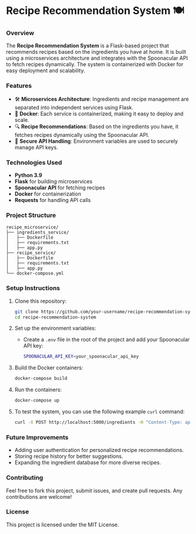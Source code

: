 # Recipe Recommendation System 🍽️

### Overview

The **Recipe Recommendation System** is a Flask-based project that recommends recipes based on the ingredients you have at home. It is built using a microservices architecture and integrates with the Spoonacular API to fetch recipes dynamically. The system is containerized with Docker for easy deployment and scalability.

### Features

- 🛠️ **Microservices Architecture**: Ingredients and recipe management are separated into independent services using Flask.
- 🐳 **Docker**: Each service is containerized, making it easy to deploy and scale.
- 🔍 **Recipe Recommendations**: Based on the ingredients you have, it fetches recipes dynamically using the Spoonacular API.
- 🔑 **Secure API Handling**: Environment variables are used to securely manage API keys.

### Technologies Used

- **Python 3.9**
- **Flask** for building microservices
- **Spoonacular API** for fetching recipes
- **Docker** for containerization
- **Requests** for handling API calls

### Project Structure

```
recipe_microservice/
├── ingredients_service/
│   ├── Dockerfile
│   ├── requirements.txt
│   ├── app.py
├── recipe_service/
│   ├── Dockerfile
│   ├── requirements.txt
│   ├── app.py
└── docker-compose.yml
```

### Setup Instructions

1. Clone this repository:

   ```bash
   git clone https://github.com/your-username/recipe-recommendation-system.git
   cd recipe-recommendation-system
   ```

2. Set up the environment variables:

   - Create a `.env` file in the root of the project and add your Spoonacular API key:
     ```bash
     SPOONACULAR_API_KEY=your_spoonacular_api_key
     ```

3. Build the Docker containers:

   ```bash
   docker-compose build
   ```

4. Run the containers:

   ```bash
   docker-compose up
   ```

5. To test the system, you can use the following example `curl` command:
   ```bash
   curl -X POST http://localhost:5000/ingredients -H "Content-Type: application/json" -d '{"ingredients": ["tomato", "cheese", "bread"]}'
   ```

### Future Improvements

- Adding user authentication for personalized recipe recommendations.
- Storing recipe history for better suggestions.
- Expanding the ingredient database for more diverse recipes.

### Contributing

Feel free to fork this project, submit issues, and create pull requests. Any contributions are welcome!

### License

This project is licensed under the MIT License.
